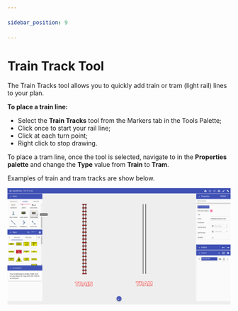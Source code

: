 ```yaml
---

sidebar_position: 9

---
```

# Train Track Tool

The Train Tracks tool allows you to quickly add train or tram (light rail) lines to your plan.

**To place a train line:**

- Select the **Train Tracks** tool from the Markers tab in the Tools Palette;
- Click once to start your rail line;
- Click at each turn point;
- Right click to stop drawing.

To place a tram line, once the tool is selected, navigate to in the **Properties palette** and change the **Type** value from **Train** to **Tram**.

Examples of train and tram tracks are show below.

![Train Tracks Tool](./assets/Train_Tracks_Tool.png)
